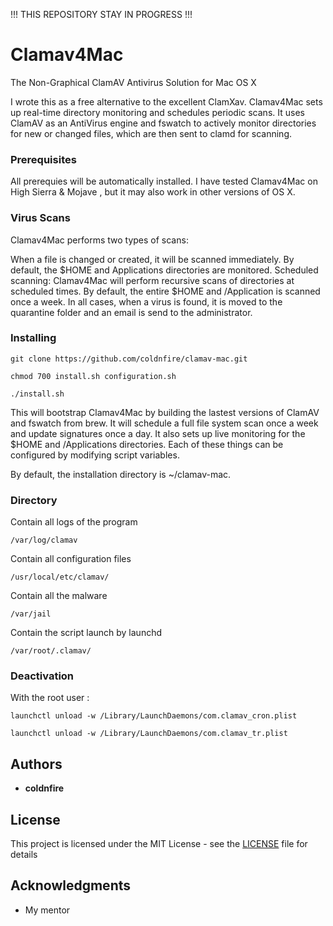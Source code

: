 !!! THIS REPOSITORY STAY IN PROGRESS !!!

# Clamav4Mac

The Non-Graphical ClamAV Antivirus Solution for Mac OS X

I wrote this as a free alternative to the excellent ClamXav. Clamav4Mac sets up real-time directory monitoring and schedules periodic scans. It uses ClamAV as an AntiVirus engine and fswatch to actively monitor directories for new or changed files, which are then sent to clamd for scanning.


### Prerequisites

All prerequies will be automatically installed. I have tested Clamav4Mac on High Sierra & Mojave , but it may also work in other versions of OS X.

### Virus Scans

Clamav4Mac performs two types of scans:

When a file is changed or created, it will be scanned immediately. By default, the $HOME and Applications directories are monitored.
Scheduled scanning: Clamav4Mac will perform recursive scans of directories at scheduled times. By default, the entire $HOME and /Application is scanned once a week.
In all cases, when a virus is found, it is moved to the quarantine folder and an email is send to the administrator.

### Installing

```
git clone https://github.com/coldnfire/clamav-mac.git
```

```
chmod 700 install.sh configuration.sh
```

```
./install.sh
```

This will bootstrap Clamav4Mac by building the lastest versions of ClamAV and fswatch from brew. It will schedule a full file system scan once a week and update signatures once a day. It also sets up live monitoring for the $HOME and /Applications directories. Each of these things can be configured by modifying script variables.

By default, the installation directory is ~/clamav-mac.

### Directory

Contain all logs of the program

```
/var/log/clamav
```

Contain all configuration files

```
/usr/local/etc/clamav/
```

Contain all the malware

```
/var/jail
```

Contain the script launch by launchd

```
/var/root/.clamav/
```

### Deactivation

With the root user :

```
launchctl unload -w /Library/LaunchDaemons/com.clamav_cron.plist
```

```
launchctl unload -w /Library/LaunchDaemons/com.clamav_tr.plist
```

## Authors

* **coldnfire** 

## License

This project is licensed under the MIT License - see the [LICENSE](LICENSE) file for details

## Acknowledgments

* My mentor

